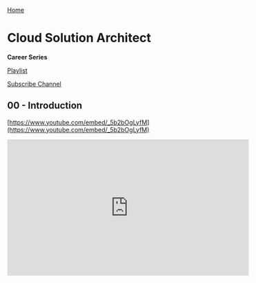 [Home](index.md)

# Cloud Solution Architect 
**Career Series**

[Playlist](https://www.youtube.com/playlist?list=PLPIVZsyfpXt8UyEq9EV2F5EksIICZemDR)

[Subscribe Channel](https://www.youtube.com/c/TechTalksWriju?sub_confirmation=1)

## 00 - Introduction

[https://www.youtube.com/embed/_5b2bOgLyfM](https://www.youtube.com/embed/_5b2bOgLyfM)

<iframe width="560" height="315" src="https://www.youtube.com/embed/_5b2bOgLyfM" title="YouTube video player" frameborder="0" allow="accelerometer; autoplay; clipboard-write; encrypted-media; gyroscope; picture-in-picture" allowfullscreen></iframe>

